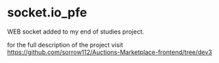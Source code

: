 # socket.io_pfe
WEB socket added to my end of studies project.

for the full description of the project visit https://github.com/sorrow112/Auctions-Marketplace-frontend/tree/dev3
